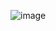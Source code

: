 ![image](https://github.com/haskhatkar/Data-Analyst-Portfolio/assets/95619175/839b136c-6bd7-4e7e-9981-cadc8697f89e)

